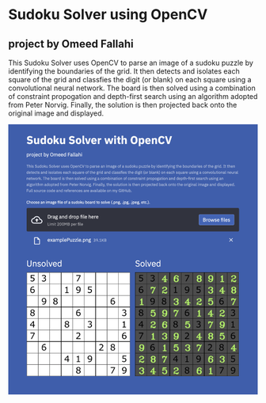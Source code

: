 # Sudoku Solver using OpenCV
## project by Omeed Fallahi

This Sudoku Solver uses OpenCV to parse an image of a sudoku puzzle by identifying the boundaries of the grid. It then detects and isolates each square of the grid and classfies the digit (or blank) on each square using a convolutional neural network. The board is then solved using a combination of constraint propogation and depth-first search using an algorithm adopted from Peter Norvig. Finally, the solution is then projected back onto the original image and displayed. 

![Example of Sudoku Solver Implementation](https://github.com/omeedf/sudoku-solver/blob/main/images/sudokuSolver-example.png?raw=true)
